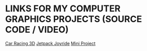 # LINKS FOR MY COMPUTER GRAPHICS PROJECTS (SOURCE CODE / VIDEO)

[Car Racing 3D](https://iiitaphyd-my.sharepoint.com/:f:/g/personal/rohan_kumar_students_iiit_ac_in/EgS2HVfVZx1LsrSmRwnILTIBJ9-78XzbiNgc6kqOV9Kt4g?e=T9xDZr)
[Jetpack Joyride](https://iiitaphyd-my.sharepoint.com/:f:/g/personal/rohan_kumar_students_iiit_ac_in/ErLh9Sk-HtBCjUL3pyGo8oMBqD53JcrTCkB8gcsaD30wAg?e=2t2con)
[Mini Project](https://www.youtube.com/watch?v=_Or09Vg_D80)
